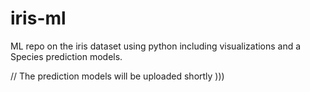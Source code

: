 # iris-ml
ML repo on the iris dataset using python including visualizations and a Species prediction models.

// The prediction models will be uploaded shortly )))
